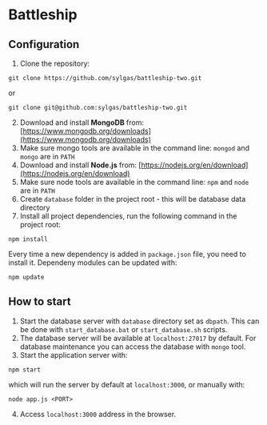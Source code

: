 # Battleship

## Configuration

1. Clone the repository:
```
git clone https://github.com/sylgas/battleship-two.git
```
or
```
git clone git@github.com:sylgas/battleship-two.git
```
2. Download and install **MongoDB** from: [https://www.mongodb.org/downloads](https://www.mongodb.org/downloads)
3. Make sure mongo tools are available in the command line: ```mongod``` and ```mongo``` are in ```PATH```
4. Download and install **Node.js** from: [https://nodejs.org/en/download](https://nodejs.org/en/download)
5. Make sure node tools are available in the command line: ```npm``` and ```node``` are in ```PATH```
6. Create ```database``` folder in the project root - this will be database data directory
7. Install all project dependencies, run the following command in the project root:
```
npm install
```
Every time a new dependency is added in ```package.json``` file, you need to install it.
Dependeny modules can be updated with:
```
npm update
```

## How to start
1. Start the database server with ```database``` directory set as ```dbpath```. This can be done with ```start_database.bat``` or ```start_database.sh``` scripts.
2. The database server will be available at ```localhost:27017``` by default. For database maintenance you can access the database with ```mongo``` tool.
3. Start the application server with:
```
npm start
```
which will run the server by default at ```localhost:3000```, or manually with:
```
node app.js <PORT>
```
4. Access ```localhost:3000``` address in the browser.
